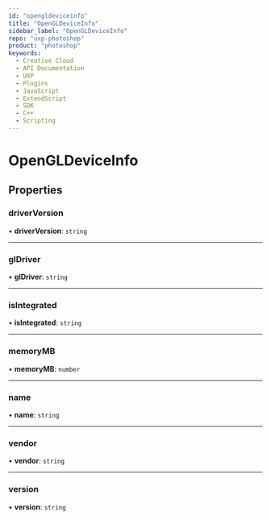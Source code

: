 ```yaml
---
id: "opengldeviceinfo"
title: "OpenGLDeviceInfo"
sidebar_label: "OpenGLDeviceInfo"
repo: "uxp-photoshop"
product: "photoshop"
keywords:
  - Creative Cloud
  - API Documentation
  - UXP
  - Plugins
  - JavaScript
  - ExtendScript
  - SDK
  - C++
  - Scripting
---
```


# OpenGLDeviceInfo

## Properties

### driverVersion

• **driverVersion**: `string`

___

### glDriver

• **glDriver**: `string`

___

### isIntegrated

• **isIntegrated**: `string`

___

### memoryMB

• **memoryMB**: `number`

___

### name

• **name**: `string`

___

### vendor

• **vendor**: `string`

___

### version

• **version**: `string`
